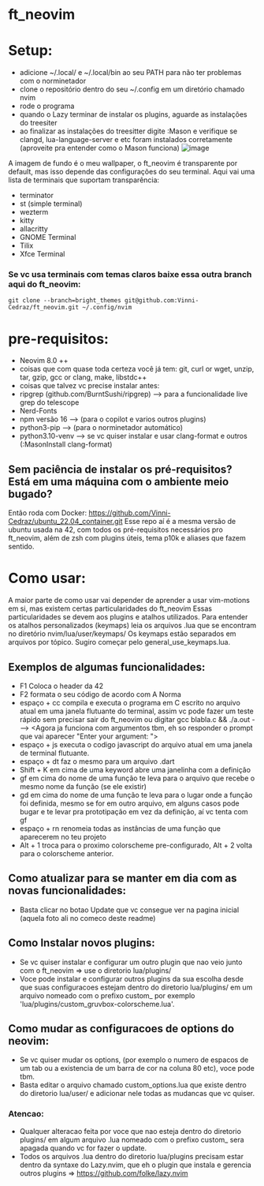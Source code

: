# ft_neovim

# Setup:
- adicione ~/.local/ e ~/.local/bin ao seu PATH para não ter problemas com o norminetador
- clone o repositório dentro do seu ~/.config em um diretório chamado nvim
- rode o programa
- quando o Lazy terminar de instalar os plugins, aguarde as instalações do treesiter
- ao finalizar as instalações do treesitter digite :Mason e verifique se clangd,
  lua-language-server e etc foram instalados corretamente (aproveite pra
  entender como o Mason funciona)
![image](https://github.com/Vinni-Cedraz/ft_neovim/assets/92558763/5897432c-3921-493b-a8c7-ce721e31c0fc)

A imagem de fundo é o meu wallpaper, o ft_neovim é transparente por default, mas isso depende das configurações do seu terminal.
Aqui vai uma lista de terminais que suportam transparência:
- terminator
- st (simple terminal)
- wezterm 
- kitty
- allacritty
- GNOME Terminal
- Tilix
- Xfce Terminal

### Se vc usa terminais com temas claros baixe essa outra branch aqui do ft_neovim:
```git clone --branch=bright_themes git@github.com:Vinni-Cedraz/ft_neovim.git ~/.config/nvim```

# pre-requisitos:

- Neovim 8.0 ++
- coisas que com quase toda certeza você já tem: git, curl or wget, unzip, tar, gzip, gcc or clang, make, libstdc++ 
- coisas que talvez vc precise instalar antes:
- ripgrep (github.com/BurntSushi/ripgrep) --> para a funcionalidade live grep do telescope
- Nerd-Fonts
- npm versão 16 --> (para o copilot e varios outros plugins)
- python3-pip --> (para o norminetador automático)
- python3.10-venv --> se vc quiser instalar e usar clang-format e outros (:MasonInstall clang-format)

## Sem paciência de instalar os pré-requisitos? Está em uma máquina com o ambiente meio bugado? 
Então roda com Docker: https://github.com/Vinni-Cedraz/ubuntu_22.04_container.git
Esse repo aí é a mesma versão de ubuntu usada na 42, com todos os pré-requisitos necessários pro ft_neovim, 
além de zsh com plugins úteis, tema p10k e aliases que fazem sentido.

# Como usar:

A maior parte de como usar vai depender de aprender a usar vim-motions em si, mas existem certas particularidades do ft_neovim
Essas particularidades se devem aos plugins e atalhos utilizados.
Para entender os atalhos personalizados (keymaps) leia os arquivos .lua que se encontram no diretório nvim/lua/user/keymaps/
Os keymaps estão separados em arquivos por tópico. Sugiro começar pelo general_use_keymaps.lua.

## Exemplos de algumas funcionalidades:

- F1 Coloca o header da 42
- F2 formata o seu código de acordo com A Norma
- espaço + cc compila e executa o programa em C escrito no arquivo atual em uma
  janela flutuante do terminal, assim vc pode fazer um teste rápido sem precisar
  sair do ft_neovim ou digitar gcc blabla.c && ./a.out ---> <Agora ja funciona
  com argumentos tbm, eh so responder o prompt que vai aparecer "Enter your
  argument: ">
- espaço + js executa o codigo javascript do arquivo atual em uma janela de terminal flutuante.
- espaço + dt faz o mesmo para um arquivo .dart
- Shift + K em cima de uma keyword abre uma janelinha com a definição
- gf em cima do nome de uma função te leva para o arquivo que recebe o mesmo nome da função (se ele existir)
- gd em cima do nome de uma função te leva para o lugar onde a função foi
  definida, mesmo se for em outro arquivo, em alguns casos pode bugar e te levar
  pra prototipação em vez da definição, aí vc tenta com gf
- espaço + rn renomeia todas as instâncias de uma função que aparecerem no teu projeto
- Alt + 1 troca para o proximo colorscheme pre-configurado, Alt + 2 volta para o
  colorscheme anterior.

## Como atualizar para se manter em dia com as novas funcionalidades:
- Basta clicar no botao Update que vc consegue ver na pagina inicial
  (aquela foto ali no comeco deste readme)

## Como Instalar novos plugins:
- Se vc quiser instalar e configurar um outro plugin que nao veio junto com o
  ft_neovim => use o diretorio lua/plugins/
- Voce pode instalar e configurar outros plugins da sua escolha desde que suas
  configuracoes estejam dentro do diretorio lua/plugins/ em um arquivo nomeado
  com o prefixo custom_ por exemplo 'lua/plugins/custom_gruvbox-colorscheme.lua'.

## Como mudar as configuracoes de options do neovim:
- Se vc quiser mudar os options, (por exemplo o numero de espacos de um tab ou a
  existencia de um barra de cor na coluna 80 etc), voce pode tbm.
- Basta editar o arquivo chamado custom_options.lua que existe dentro do
  diretorio lua/user/ e adicionar nele todas as mudancas que vc quiser.

###  Atencao:
- Qualquer alteracao feita por voce que nao esteja dentro do diretorio plugins/
  em algum arquivo .lua nomeado com o prefixo custom_ sera apagada quando vc for
  fazer o update.
- Todos os arquivos .lua dentro do diretorio lua/plugins
  precisam estar dentro da syntaxe do Lazy.nvim, que eh o plugin que instala e
  gerencia outros plugins => https://github.com/folke/lazy.nvim
